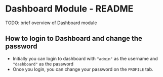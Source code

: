 # Dashboard Module - README

TODO: brief overview of Dashboard module

## How to login to Dashboard and change the password

- Initially you can login to dashboard with `"admin"` as the username and `"dashboard"` as the password
- Once you login, you can change your password on the `PROFILE` tab.